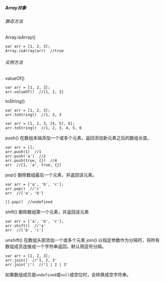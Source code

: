 ##### Array对象
###### 静态方法
Array.isArray()
```
var arr = [1, 2, 3];
Array.isArray(arr)  //true
```
###### 实例方法
valueOf()
```
var arr = [1, 2, 3];
arr.valueOf()  //[1, 2, 3]
```
toString()
```
var arr = [1, 2, 3];
arr.toString()  //1, 2, 3

var arr = [1, 2, 3, [4, 5], 6];
arr.toString()  //1, 2, 3, 4, 5, 6
```
push()
在数组末端添加一个或多个元素，返回添加新元素之后的数组长度。
```
var arr = [];
arr.push(1)  //1
arr.push('a')  //2
arr.push(true, {})  //4
arr  //[1, 'a', true, {}]
```
pop()
删除数组最后一个元素，并返回该元素。
```
var arr = ['a', 'b', 'c'];
arr.pop()  //'c'
arr  //['a', 'b']

[].pop()  //undefined
```
shift()
删除数组第一个元素，并返回该元素
```
var arr = ['a', 'b', 'c'];
arr.shift()  //'a'
arr  //['b', 'c']
```
unshift()
在数组头部添加一个或多个元素
join()
以指定参数作为分隔符，将所有数组成员连接成一个字符串返回，默认用逗号分隔。
```
var arr = [1, 2, 3];
arr.join()  //'1, 2, 3'
arr.join('|')  //'1 | 2 | 3'
```
如果数组成员是`undefined`或`null`或空位时，会转换成空字符串。